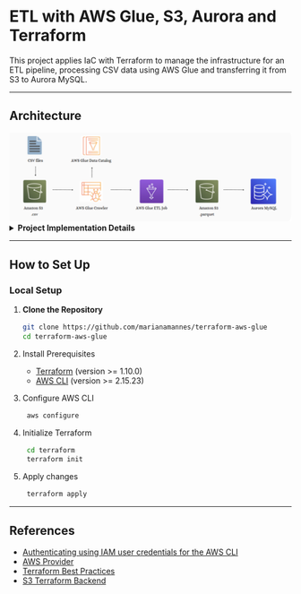 # ETL with AWS Glue, S3, Aurora and Terraform

This project applies IaC with Terraform to manage the infrastructure for an ETL pipeline, processing CSV data using AWS Glue and transferring it from S3 to Aurora MySQL.

---

## Architecture
<img src="img/architecture.png">

<details>
  <summary> <b>Project Implementation Details</b> </summary>

- **Configuring S3 Backend and DynamoDB for Locks:** Set up an S3 bucket to store Terraform state files and a DynamoDB table to manage state locking.

- **Creating S3 Buckets:** Three buckets are provisioned to handle source data, transformed data, and Glue scripts.

- **Uploading Files:** CSV files from the `mock_data/` directory are uploaded to the source bucket.

- **Configuring IAM Roles:** Permissions are set up to allow Glue and Aurora to interact with S3.

- **Setting Up AWS Glue:** 
  - A database catalogs the data schema.
  - A crawler detects and updates the schema.
  - A job transforms CSV files into Parquet format using PySpark.

- **Configuring Triggers:** Automates workflows to run on file uploads to the source bucket.

- **Setting Up Aurora MySQL:** A database and table are provisioned to manage Parquet data in S3.

- **Implementing GitHub Actions:** CI/CD pipelines automate Terraform deployments for efficient infrastructure management.

</details>

---

## How to Set Up

### Local Setup
1. **Clone the Repository**
   
   ```bash
   git clone https://github.com/marianamannes/terraform-aws-glue
   cd terraform-aws-glue
   ```
2. Install Prerequisites 
   - [Terraform](https://developer.hashicorp.com/terraform/downloads) (version >= 1.10.0)
   - [AWS CLI](https://aws.amazon.com/cli/) (version >= 2.15.23)
3. Configure AWS CLI
   ```bash
    aws configure
   ```
4. Initialize Terraform
   ```bash
    cd terraform
    terraform init
   ```
5. Apply changes
   ```bash
    terraform apply
   ```

---

## References
- [Authenticating using IAM user credentials for the AWS CLI](https://docs.aws.amazon.com/cli/v1/userguide/cli-authentication-user.html)
- [AWS Provider](https://registry.terraform.io/providers/hashicorp/aws/latest/docs)
- [Terraform Best Practices](https://www.terraform-best-practices.com/)
- [S3 Terraform Backend](https://developer.hashicorp.com/terraform/language/backend/s3)